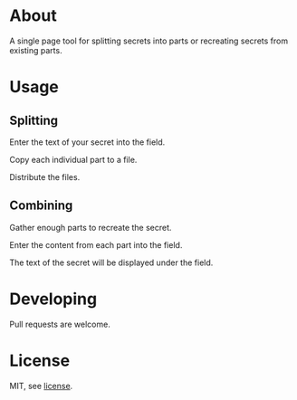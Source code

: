 # About

A single page tool for splitting secrets into parts or recreating secrets from
existing parts.

# Usage

## Splitting

Enter the text of your secret into the field.

Copy each individual part to a file.

Distribute the files.

## Combining

Gather enough parts to recreate the secret.

Enter the content from each part into the field.

The text of the secret will be displayed under the field.

# Developing

Pull requests are welcome.

# License

MIT, see [license](https://github.com/mnaiman/ShamirSecretSharingScheme/blob/master/license).
